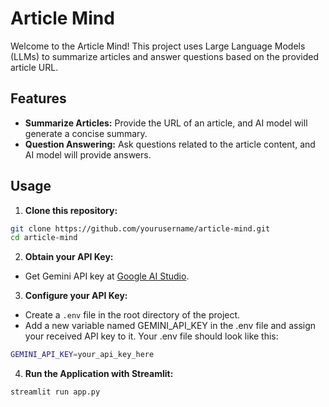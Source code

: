 # Article Mind

Welcome to the Article Mind! This project uses Large Language Models (LLMs) to summarize articles and answer questions based on the provided article URL.

## Features

- **Summarize Articles:** Provide the URL of an article, and AI model will generate a concise summary.
- **Question Answering:** Ask questions related to the article content, and AI model will provide answers.

## Usage

1. **Clone this repository:**

```bash
git clone https://github.com/yourusername/article-mind.git
cd article-mind
```
2. **Obtain your API Key:**

- Get Gemini API key at [Google AI Studio](https://makersuite.google.com/app/apikey).

3. **Configure your API Key:**

- Create a `.env` file in the root directory of the project.
- Add a new variable named GEMINI_API_KEY in the .env file and assign your received API key to it. Your .env file should look like this:

```bash
GEMINI_API_KEY=your_api_key_here
```

4. **Run the Application with Streamlit:**

```bash
streamlit run app.py
```
  
